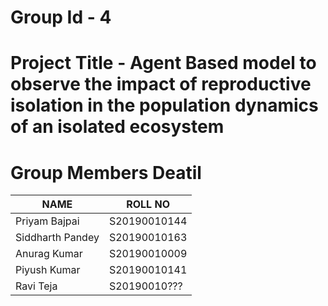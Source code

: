 # Group Id - 4

# Project Title - Agent Based model to observe the impact of reproductive isolation in the population dynamics of an isolated ecosystem

# Group Members Deatil

| NAME | ROLL NO |
|------|---------|
|Priyam Bajpai| S20190010144 |
|Siddharth Pandey | S20190010163 |
|Anurag Kumar | S20190010009 |
|Piyush Kumar | S20190010141 |
|Ravi Teja | S20190010??? |


